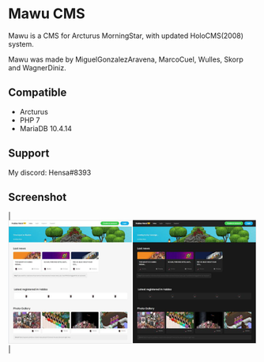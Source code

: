 # Mawu CMS

Mawu is a CMS for Arcturus MorningStar, with updated HoloCMS(2008) system.

Mawu was made by MiguelGonzalezAravena, MarcoCuel, Wulles, Skorp and WagnerDiniz.

## Compatible

*  Arcturus
*  PHP 7
*  MariaDB 10.4.14

## Support

My discord: Hensa#8393

## Screenshot

|<img src="https://raw.githubusercontent.com/Wulles/eyethatseeseverything/master/maawu.png">|